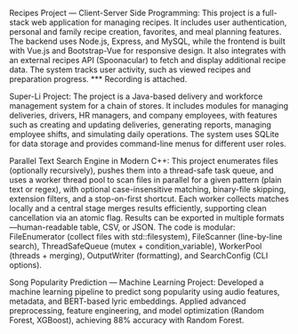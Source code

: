 Recipes Project — Client-Server Side Programming: This project is a full-stack web application for managing recipes. It includes user authentication, personal and family recipe creation, favorites, and meal planning features. The backend uses Node.js, Express, and MySQL, while the frontend is built with Vue.js and Bootstrap-Vue for responsive design. It also integrates with an external recipes API (Spoonacular) to fetch and display additional recipe data. The system tracks user activity, such as viewed recipes and preparation progress. *** Recording is attached.

Super-Li Project: The project is a Java-based delivery and workforce management system for a chain of stores. It includes modules for managing deliveries, drivers, HR managers, and company employees, with features such as creating and updating deliveries, generating reports, managing employee shifts, and simulating daily operations. The system uses SQLite for data storage and provides command-line menus for different user roles.

Parallel Text Search Engine in Modern C++: This project enumerates files (optionally recursively), pushes them into a thread-safe task queue, and uses a worker thread pool to scan files in parallel for a given pattern (plain text or regex), with optional case-insensitive matching, binary-file skipping, extension filters, and a stop-on-first shortcut. Each worker collects matches locally and a central stage merges results efficiently, supporting clean cancellation via an atomic flag. Results can be exported in multiple formats—human-readable table, CSV, or JSON. The code is modular: FileEnumerator (collect files with std::filesystem), FileScanner (line-by-line search), ThreadSafeQueue (mutex + condition_variable), WorkerPool (threads + merging), OutputWriter (formatting), and SearchConfig (CLI options).

Song Popularity Prediction — Machine Learning Project: Developed a machine learning pipeline to predict song popularity using audio features, metadata, and BERT-based lyric embeddings. Applied advanced preprocessing, feature engineering, and model optimization (Random Forest, XGBoost), achieving 88% accuracy with Random Forest.
